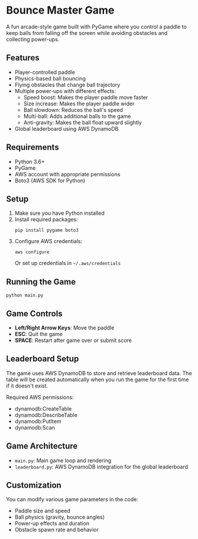 # Bounce Master Game

A fun arcade-style game built with PyGame where you control a paddle to keep balls from falling off the screen while avoiding obstacles and collecting power-ups.

## Features

- Player-controlled paddle
- Physics-based ball bouncing
- Flying obstacles that change ball trajectory
- Multiple power-ups with different effects:
  - Speed boost: Makes the player paddle move faster
  - Size increase: Makes the player paddle wider
  - Ball slowdown: Reduces the ball's speed
  - Multi-ball: Adds additional balls to the game
  - Anti-gravity: Makes the ball float upward slightly
- Global leaderboard using AWS DynamoDB

## Requirements

- Python 3.6+
- PyGame
- AWS account with appropriate permissions
- Boto3 (AWS SDK for Python)

## Setup

1. Make sure you have Python installed
2. Install required packages:
   ```
   pip install pygame boto3
   ```
3. Configure AWS credentials:
   ```
   aws configure
   ```
   Or set up credentials in `~/.aws/credentials`

## Running the Game

```
python main.py
```

## Game Controls

- **Left/Right Arrow Keys**: Move the paddle
- **ESC**: Quit the game
- **SPACE**: Restart after game over or submit score

## Leaderboard Setup

The game uses AWS DynamoDB to store and retrieve leaderboard data. The table will be created automatically when you run the game for the first time if it doesn't exist.

Required AWS permissions:
- dynamodb:CreateTable
- dynamodb:DescribeTable
- dynamodb:PutItem
- dynamodb:Scan

## Game Architecture

- `main.py`: Main game loop and rendering
- `leaderboard.py`: AWS DynamoDB integration for the global leaderboard

## Customization

You can modify various game parameters in the code:
- Paddle size and speed
- Ball physics (gravity, bounce angles)
- Power-up effects and duration
- Obstacle spawn rate and behavior
